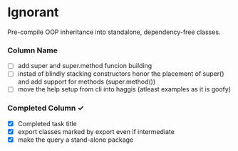 # Ignorant
Pre-compile OOP inheritance into standalone, dependency-free classes.

### Column Name
- [ ] add super and super.method funcion building
- [ ] instad of blindly stacking constructors honor the placement of super() and add support for methods (super.method())
- [ ] move the help setup from cli into haggis (atleast examples as it is goofy)

### Completed Column ✓
- [x] Completed task title
- [x] export classes marked by export even if intermediate
- [x] make the query a stand-alone package
